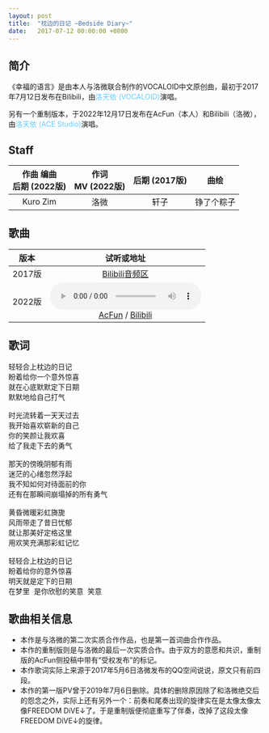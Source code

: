 ```yaml
---
layout: post
title:  "枕边的日记 ~Bedside Diary~"
date:   2017-07-12 00:00:00 +0800
---
```


## 简介

《幸福的语言》是由本人与洛微联合制作的VOCALOID中文原创曲，最初于2017年7月12日发布在Bilibili，由<font color="#66ccff">洛天依 (VOCALOID)</font>演唱。

另有一个重制版本，于2022年12月17日发布在AcFun（本人）和Bilibili（洛微），由<font color="#66ccff">洛天依 (ACE Studio)</font>演唱。

## Staff

| 作曲 编曲<br>后期 (2022版) | 作词<br>MV (2022版) | 后期 (2017版) | 曲绘 |
| :--: | :--: | :--: | :--: |
| Kuro Zim | 洛微 | 轩子 | 铮了个粽子 |

## 歌曲

| 版本 | 试听或地址 |
| :--: | :--: |
| 2017版 | [Bilibili音频区](https://www.bilibili.com/audio/au37572)  |
| 2022版 | <audio controls><source src="/assets/audio/collab01.mp3" type="audio/mp3"></audio><br>[AcFun](https://www.acfun.cn/v/ac39805031) / [Bilibili](https://www.bilibili.com/video/BV1av4y1m7Bk) |

## 歌词

<pre>
轻轻合上枕边的日记
盼着给你一个意外惊喜
就在心底默默定下日期
默默地给自己打气

时光流转着一天天过去
我开始喜欢崭新的自己
你的笑颜让我欢喜
给了我走下去的勇气

那天的傍晚阴郁有雨
迷茫的心绪忽然浮起
我不知如何对待面前的你
还有在那瞬间崩塌掉的所有勇气

黄昏微暖彩虹旖旎
风雨带走了昔日忧郁
就让那美好定格这里
用欢笑充满那彩虹记忆

轻轻合上枕边的日记
盼着给你的意外惊喜
明天就是定下的日期
在梦里 是你欣慰的笑意 笑意
</pre>

## 歌曲相关信息

* 本作是与洛微的第二次实质合作作品，也是第一首词曲合作作品。
* 本作的重制版则是与洛微的最后一次实质合作。由于双方的意愿和共识，重制版的AcFun侧投稿中带有“受权发布”的标记。
* 本作歌词实际上来源于2017年5月6日洛微发布的QQ空间说说，原文只有前四段。
* 本作的第一版PV曾于2019年7月6日删除。具体的删除原因除了和洛微绝交后的怨念之外，实际上还有另外一个：前奏和尾奏出现的旋律实在是太像太像太像FREEDOM DiVE↓了。于是重制版便彻底重写了伴奏，改掉了这段太像FREEDOM DiVE↓的旋律。